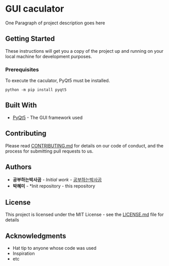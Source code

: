 # GUI caculator
One Paragraph of project description goes here

## Getting Started

These instructions will get you a copy of the project up and running on your local machine for development purposes.

### Prerequisites

To execute the caculator, PyQt5 must be installed.

```
python -m pip install pyqt5
```

## Built With

* [PyQt5](https://pypi.org/project/PyQt5) - The GUI framework used

## Contributing

Please read [CONTRIBUTING.md](https://github.com/hyemi0914/gui_caculator/blob/main/CONTRIBUTING.md) for details on our code of conduct, and the process for submitting pull requests to us.

## Authors

* **공부하는박사곰** - *Initial work* - [공부하는박사곰](https://studyingrabbit.tistory.com/23)
* **박혜미** - *Init repository - this repository

## License

This project is licensed under the MIT License - see the [LICENSE.md](LICENSE.md) file for details

## Acknowledgments

* Hat tip to anyone whose code was used
* Inspiration
* etc
